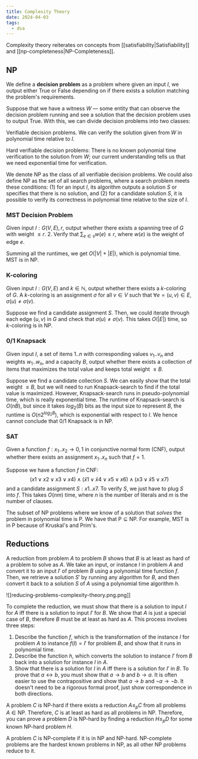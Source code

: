 ```yaml
---
title: Complexity Theory
date: 2024-04-03
tags:
  - dsa
---
```

Complexity theory reiterates on concepts from [[satisfiability|Satisfiability]] and [[np-completeness|NP-Completeness]].
## NP
We define a **decision problem** as a problem where given an input $I$, we output either True or False depending on if there exists a solution matching the problem's requirements.

Suppose that we have a witness $W$ — some entity that can observe the decision problem running and see a solution that the decision problem uses to output True. With this, we can divide decision problems into two classes:

Verifiable decision problems. We can verify the solution given from $W$ in polynomial time relative to $I$.

Hard verifiable decision problems: There is no known polynomial time verification to the solution from $W$; our current understanding tells us that we need exponential time for verification.

We denote $\mathsf{NP}$ as the class of all verifiable decision problems. We could also define $\mathsf{NP}$ as the set of all search problems, where a search problem meets these conditions: (1) for an input $I$, its algorithm outputs a solution $S$ or specifies that there is no solution, and (2) for a candidate solution $S$, it is possible to verify its correctness in polynomial time relative to the size of $I$.
### MST Decision Problem
Given input $I : G(V, E), r$, output whether there exists a spanning tree of $G$ with weight $\leq r$. 
2. Verify that $\sum_{e \in s} w(e) \leq r$, where $w(e)$ is the weight of edge $e$.

Summing all the runtimes, we get $O(|V| + |E|)$, which is polynomial time. MST is in $\mathsf{NP}$.
### K-coloring
Given input $I: G(V, E)$ and $k \in \mathbb{N}$, output whether there exists a $k$-coloring of $G$. A $k$-coloring is an assignment $\sigma$ for all $v \in V$ such that $\forall e = (u,v) \in E, \sigma(u) \neq \sigma(v)$.

Suppose we find a candidate assignment $S$. Then, we could iterate through each edge $(u, v)$ in $G$ and check that $\sigma(u) \neq \sigma(v)$. This takes $O(|E|)$ time, so $k$-coloring is in $\mathsf{NP}$.
### 0/1 Knapsack
Given input $I$, a set of items ${1 .. n}$ with corresponding values $v_1..v_n$ and weights $w_1 .. w_n$, and a capacity $B$, output whether there exists a collection of items that maximizes the total value and keeps total weight $\leq B$. 

Suppose we find a candidate collection $S$. We can easily show that the total weight $\leq B$, but we will need to run Knapsack-search to find if the total value is maximized. However, Knapsack-search runs in pseudo-polynomial time, which is really exponential time. The runtime of Knapsack-search is $O(nB)$, but since it takes $log_2(B)$ bits as the input size to represent $B$, the runtime is $O(n2^{log_2B})$, which is exponential with respect to $I$. We hence cannot conclude that 0/1 Knapsack is in $\mathsf{NP}$.
### SAT
Given a function $f: {x_1 .. x_2} \rightarrow {0, 1}$ in conjunctive normal form (CNF), output whether there exists an assignment ${x_1 .. x_n}$ such that $f = 1$. 

Suppose we have a function $f$ in CNF:
$$(x1 ∨ x2 ∨ x3 ∨ x4) ∧ (\bar{x}1 ∨ \bar{x}4 ∨ x5 ∨ x6) ∧ (x3 ∨ \bar{x}5 ∨ x7)$$
and a candidate assignment $S: {x1 .. x7}$. To verify $S$, we just have to plug $S$ into $f$. This takes $O(nm)$ time, where $n$ is the number of literals and $m$ is the number of clauses.

The subset of $\mathsf{NP}$ problems where we know of a solution that *solves* the problem in polynomial time is $\mathsf{P}$. We have that $\mathsf{P} \subseteq \mathsf{NP}$. For example, MST is in $\mathsf{P}$ because of Kruskal's and Prim's.
## Reductions
A reduction from problem $A$ to problem $B$ shows that $B$ is at least as hard of a problem to solve as $A$. We take an input, or instance $I$ in problem $A$ and convert it to an input $I'$ of problem $B$ using a polynomial time function $f$. Then, we retrieve a solution $S'$ by running any algorithm for $B$, and then convert it back to a solution $S$ of $A$ using a polynomial time algorithm $h$.

![[reducing-problems-complexity-theory.png.png]]

To complete the reduction, we must show that there is a solution to input $I$ for $A$ iff there is a solution to input $I'$ for $B$. We show that $A$ is just a special case of $B$, therefore $B$ must be at least as hard as $A$. This process involves three steps:
1. Describe the function $f$, which is the transformation of the instance $I$ for problem $A$ to instance $f(I) = I'$ for problem $B$, and show that it runs in polynomial time.
2. Describe the function $h$, which converts the solution to instance $I'$ from $B$ back into a solution for instance $I$ in $A$.
3. Show that there is a solution for $I$ in $A$ iff there is a solution for $I'$ in $B$. To prove that $a \leftrightarrow b$, you must show that $a \rightarrow b$ and $b \rightarrow a$. It is often easier to use the contrapositive and  show that $a \rightarrow b$ and $\neg a \rightarrow \neg b$. It doesn't need to be a rigorous formal proof, just show correspondence in both directions.

A problem $C$ is NP-hard if there exists a reduction $A \leq_p C$ from all problems $A \in \mathsf{NP}$. Therefore, $C$ is at least as hard as all problems in $\mathsf{NP}$. Therefore, you can prove a problem $D$ is NP-hard by finding a reduction $H \leq_p D$ for some known NP-hard problem $H$.

A problem $C$ is NP-complete if it is in $\mathsf{NP}$ and NP-hard. NP-complete problems are the hardest known problems in $\mathsf{NP}$, as all other $\mathsf{NP}$ problems reduce to it.
